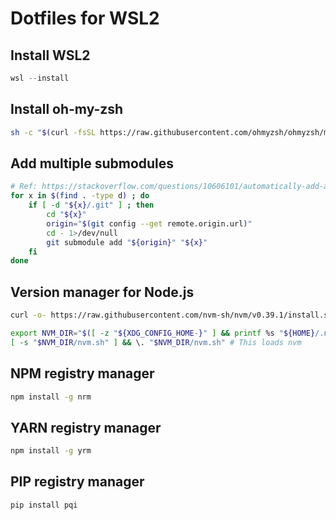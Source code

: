 # Dotfiles for WSL2

## Install WSL2
```PowerShell
wsl --install
```

## Install oh-my-zsh
```bash
sh -c "$(curl -fsSL https://raw.githubusercontent.com/ohmyzsh/ohmyzsh/master/tools/install.sh)"
```

## Add multiple submodules
```bash
# Ref: https://stackoverflow.com/questions/10606101/automatically-add-all-submodules-to-a-repo
for x in $(find . -type d) ; do
    if [ -d "${x}/.git" ] ; then
        cd "${x}"
        origin="$(git config --get remote.origin.url)"
        cd - 1>/dev/null
        git submodule add "${origin}" "${x}"
    fi
done
```

## Version manager for Node.js
```bash
curl -o- https://raw.githubusercontent.com/nvm-sh/nvm/v0.39.1/install.sh | bash
```
```bash
export NVM_DIR="$([ -z "${XDG_CONFIG_HOME-}" ] && printf %s "${HOME}/.nvm" || printf %s "${XDG_CONFIG_HOME}/nvm")"
[ -s "$NVM_DIR/nvm.sh" ] && \. "$NVM_DIR/nvm.sh" # This loads nvm
```

## NPM registry manager
```bash
npm install -g nrm
```

## YARN registry manager
```bash
npm install -g yrm
```

## PIP registry manager
```bash
pip install pqi
```